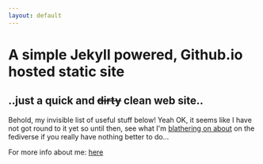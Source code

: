 ```yaml
---
layout: default
---
```

# 

# A simple Jekyll powered, Github.io hosted static site

## ..just a quick and ~~dirty~~ clean web site..
 

 Behold, my invisible list of useful stuff below! Yeah OK, it seems like I have not got round to it yet so until then, see what I'm [blathering on about](https://mastodon.social/@acesabe) on the fediverse if you really have nothing better to do...
 
For more info about me: [here](https://acesabe.net/info.html)

